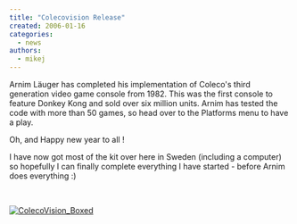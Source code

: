 ```yaml
---
title: "Colecovision Release"
created: 2006-01-16
categories: 
  - news
authors: 
  - mikej
---
```


Arnim Läuger has completed his implementation of Coleco's third generation video game console from 1982. This was the first console to feature Donkey Kong and sold over six million units. Arnim has tested the code with more than 50 games, so head over to the Platforms menu to have a play.

Oh, and Happy new year to all !

I have now got most of the kit over here in Sweden (including a computer) so hopefully I can finally complete everything I have started - before Arnim does everything :)

 

[![ColecoVision_Boxed](@assets/images/ColecoVision_Boxed.jpg)](http://fpgaarcade.com/wp4/wp-content/uploads/2015/06/ColecoVision_Boxed.jpg)
